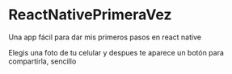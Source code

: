 # ReactNativePrimeraVez
Una app fácil para dar mis primeros pasos en react native

Elegis una foto de tu celular y despues te aparece un botón para compartirla, sencillo

